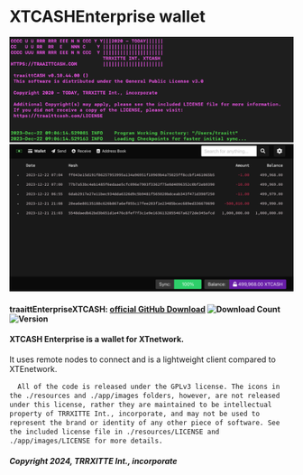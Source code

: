 # XTCASHEnterprise wallet
<img src="https://github.com/TRRXITTE/XTCASHEnterprise/blob/main/docs/currency.png">

<img src="https://github.com/TRRXITTE/XTCASHEnterprise/blob/main/docs/XTCASHinterface.png">

#### traaittEnterpriseXTCASH: [official GitHub Download](https://GitHub.com/trrxitte/traaittEnterpriseXTE/releases) ![Download Count](https://img.shields.io/github/downloads/TRRXITTE/XTCASHEnterprise/total.svg) ![Version](https://img.shields.io/github/v/release/TRRXITTE/XTCASHEnterprise)


#### XTCASH Enterprise is a wallet for XTnetwork.

 It uses remote nodes to connect and is a lightweight client compared to XTEnetwork.

```
  All of the code is released under the GPLv3 license. The icons in the ./resources and ./app/images folders, however, are not released under this license, rather they are maintained to be intellectual property of TRRXITTE Int., incorporate, and may not be used to represent the brand or identity of any other piece of software. See the included license file in ./resources/LICENSE and ./app/images/LICENSE for more details.
```
##### Copyright 2024, TRRXITTE Int., incorporate
